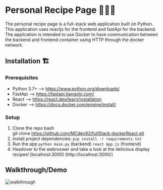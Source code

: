 # Personal Recipe Page 👨🏻‍🍳

The personal recipe page is a full-stack web application built on Python. This application uses reactjs for the frontend and fastApi for the backend. The application is intended to use Docker to have communication between the backend and frontend container using HTTP through the docker network. 

## Installation 🏗️

### Prerequisites
* Python 3.7+ --> https://www.python.org/downloads/
* FastApi --> https://fastapi.tiangolo.com/
* React --> https://react.dev/learn/installation
* Docker --> https://docs.docker.com/engine/install/

### Setup
1. Clone the repo
   bash<br>git clone https://github.com/MCdev92/fullStack-dockerReact.git<br>
2. Install project dependencies:
   `pip install -r requirements.txt`
3. Run the app
    `python main.py` (backend)
    `react App.js` (frontend)
4. Headover to the webroswer and take a look at the delicious display recipes! [localhost:3000] (http://localhost:3000/)

## Walkthrough/Demo

![walkthrough](fs-recipe.gif)
         


